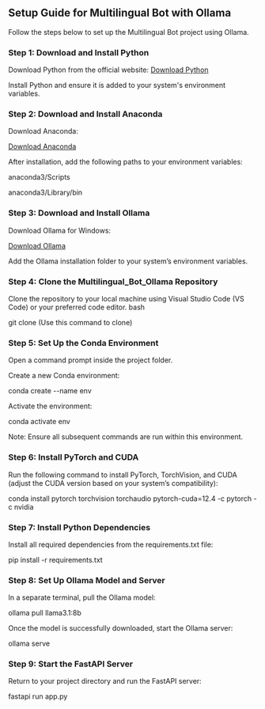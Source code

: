 ## Setup Guide for Multilingual Bot with Ollama

Follow the steps below to set up the Multilingual Bot project using Ollama.

### Step 1: Download and Install Python
Download Python from the official website:
[Download Python](https://www.anaconda.com/download)

Install Python and ensure it is added to your system's environment variables.

### Step 2: Download and Install Anaconda

Download Anaconda: 

[Download Anaconda](https://anaconda.org/)

After installation, add the following paths to your environment variables:

anaconda3/Scripts

anaconda3/Library/bin

### Step 3: Download and Install Ollama

Download Ollama for Windows: 

[Download Ollama](https://ollama.com/download/windows)

Add the Ollama installation folder to your system’s environment variables.

### Step 4: Clone the Multilingual_Bot_Ollama Repository

Clone the repository to your local machine using Visual Studio Code (VS Code) or your preferred code editor.
bash

git clone <repository-url>  (Use this command to clone)

### Step 5: Set Up the Conda Environment

Open a command prompt inside the project folder.

Create a new Conda environment:


conda create --name env

Activate the environment:


conda activate env

Note: Ensure all subsequent commands are run within this environment.

### Step 6: Install PyTorch and CUDA

Run the following command to install PyTorch, TorchVision, and CUDA (adjust the CUDA version based on your system’s compatibility):


conda install pytorch torchvision torchaudio pytorch-cuda=12.4 -c pytorch -c nvidia

### Step 7: Install Python Dependencies

Install all required dependencies from the requirements.txt file:


pip install -r requirements.txt


### Step 8: Set Up Ollama Model and Server

In a separate terminal, pull the Ollama model:


ollama pull llama3.1:8b

Once the model is successfully downloaded, start the Ollama server:


ollama serve

### Step 9: Start the FastAPI Server

Return to your project directory and run the FastAPI server:


fastapi run app.py
